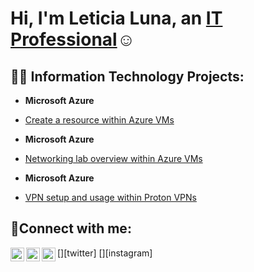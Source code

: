 <h1>Hi, I'm Leticia Luna, an <a href="https://linkedin.com/in/eticia-alvarado-24846815b/">IT Professional</a>☺</h1>

<h2>👨‍💻 Information Technology Projects:</h2>

- <b>Microsoft Azure</b>
 - [Create a resource within Azure VMs](https://github.com//create-resource)

- <b>Microsoft Azure</b>
 - [Networking lab overview within Azure VMs](https://github.com/joshmadakorcc/networking-lab)

- <b>Microsoft Azure</b>
 - [VPN setup and usage within Proton VPNs](https://github.com/joshmadakorcc/vpn-setup)


<h2>🤳Connect with me:</h2>

[<img align="left" alt="Josh | Twitter" width="22px" src="https://cdn.jsdelivr.net/npm/simple-icons@v3/icons/twitter.svg" />][twitter]
[<img align="left" alt="Josh | LinkedIn" width="22px" src="https://cdn.jsdelivr.net/npm/simple-icons@v3/icons/linkedin.svg" />][linkedin]
[<img align="left" alt="Josh | Instagram" width="22px" src="https://cdn.jsdelivr.net/npm/simple-icons@v3/icons/instagram.svg" />][instagram]

[linkedin]: https://linkedin.com/in/LeticiaAlvarado
